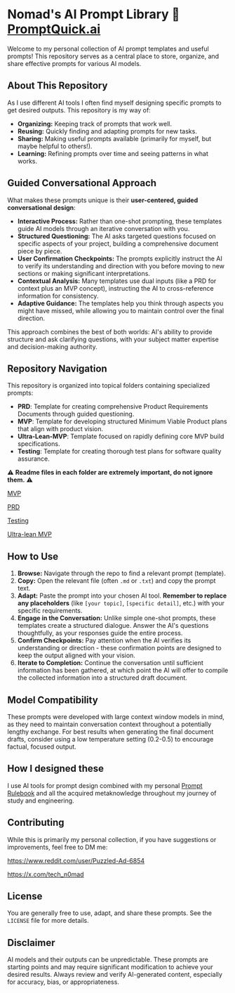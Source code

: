 # Nomad's AI Prompt Library 🧠 [PromptQuick.ai](https://promptquick.ai)

Welcome to my personal collection of AI prompt templates and useful prompts! This repository serves as a central place to store, organize, and share effective prompts for various AI models.

## About This Repository

As I use different AI tools I often find myself designing specific prompts to get desired outputs. This repository is my way of:

*   **Organizing:** Keeping track of prompts that work well.
*   **Reusing:** Quickly finding and adapting prompts for new tasks.
*   **Sharing:** Making useful prompts available (primarily for myself, but maybe helpful to others!).
*   **Learning:** Refining prompts over time and seeing patterns in what works.

## Guided Conversational Approach

What makes these prompts unique is their **user-centered, guided conversational design**:

* **Interactive Process:** Rather than one-shot prompting, these templates guide AI models through an iterative conversation with you.
* **Structured Questioning:** The AI asks targeted questions focused on specific aspects of your project, building a comprehensive document piece by piece.
* **User Confirmation Checkpoints:** The prompts explicitly instruct the AI to verify its understanding and direction with you before moving to new sections or making significant interpretations.
* **Contextual Analysis:** Many templates use dual inputs (like a PRD for context plus an MVP concept), instructing the AI to cross-reference information for consistency.
* **Adaptive Guidance:** The templates help you think through aspects you might have missed, while allowing you to maintain control over the final direction.

This approach combines the best of both worlds: AI's ability to provide structure and ask clarifying questions, with your subject matter expertise and decision-making authority.

## Repository Navigation

This repository is organized into topical folders containing specialized prompts:

* **PRD**: Template for creating comprehensive Product Requirements Documents through guided questioning.
* **MVP**: Template for developing structured Minimum Viable Product plans that align with product vision.
* **Ultra-Lean-MVP**: Template focused on rapidly defining core MVP build specifications.
* **Testing**: Template for creating thorough test plans for software quality assurance.

⚠️ **Readme files in each folder are extremely important, do not ignore them.** ⚠️ 

[MVP](https://github.com/TechNomadCode/AI-Prompt-Library/blob/main/MVP/README.md)

[PRD](https://github.com/TechNomadCode/AI-Prompt-Library/blob/main/PRD/README.md)

[Testing](https://github.com/TechNomadCode/AI-Prompt-Library/blob/main/Testing/README.md)

[Ultra-lean MVP](https://github.com/TechNomadCode/AI-Prompt-Library/blob/main/Ultra-Lean-MVP/README.md)

## How to Use

1.  **Browse:** Navigate through the repo to find a relevant prompt (template).
2.  **Copy:** Open the relevant file (often `.md` or `.txt`) and copy the prompt text.
3.  **Adapt:** Paste the prompt into your chosen AI tool. **Remember to replace any placeholders** (like `[your topic]`, `[specific detail]`, etc.) with your specific requirements.
4.  **Engage in the Conversation:** Unlike simple one-shot prompts, these templates create a structured dialogue. Answer the AI's questions thoughtfully, as your responses guide the entire process.
5.  **Confirm Checkpoints:** Pay attention when the AI verifies its understanding or direction - these confirmation points are designed to keep the output aligned with your vision.
6.  **Iterate to Completion:** Continue the conversation until sufficient information has been gathered, at which point the AI will offer to compile the collected information into a structured draft document.

## Model Compatibility

These prompts were developed with large context window models in mind, as they need to maintain conversation context throughout a potentially lengthy exchange. For best results when generating the final document drafts, consider using a low temperature setting (0.2-0.5) to encourage factual, focused output.

## How I designed these

I use AI tools for prompt design combined with my personal [Prompt Rulebook](https://promptquick.ai) and all the acquired metaknowledge throughout my journey of study and engineering.

## Contributing

While this is primarily my personal collection, if you have suggestions or improvements, feel free to DM me:

https://www.reddit.com/user/Puzzled-Ad-6854

https://x.com/tech_n0mad

## License

You are generally free to use, adapt, and share these prompts. See the `LICENSE` file for more details. 

## Disclaimer

AI models and their outputs can be unpredictable. These prompts are starting points and may require significant modification to achieve your desired results. Always review and verify AI-generated content, especially for accuracy, bias, or appropriateness.
